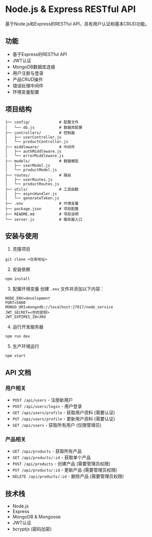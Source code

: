 # Node.js & Express RESTful API

基于Node.js和Express的RESTful API，具有用户认证和基本CRUD功能。

## 功能

- 基于Express的RESTful API
- JWT认证
- MongoDB数据库连接
- 用户注册与登录
- 产品CRUD操作
- 错误处理中间件
- 环境变量配置

## 项目结构

```
├── config/             # 配置文件
│   └── db.js           # 数据库配置
├── controllers/        # 控制器
│   ├── userController.js
│   └── productController.js
├── middleware/         # 中间件
│   ├── authMiddleware.js
│   └── errorMiddleware.js
├── models/             # 数据模型
│   ├── userModel.js
│   └── productModel.js
├── routes/             # 路由
│   ├── userRoutes.js
│   └── productRoutes.js
├── utils/              # 工具函数
│   ├── asyncHandler.js
│   └── generateToken.js
├── .env                # 环境变量
├── package.json        # 项目配置
├── README.md           # 项目说明
└── server.js           # 服务器入口
```

## 安装与使用

1. 克隆项目
```
git clone <仓库地址>
```

2. 安装依赖
```
npm install
```

3. 配置环境变量
创建 `.env` 文件并添加以下内容：
```
NODE_ENV=development
PORT=5000
MONGO_URI=mongodb://localhost:27017/node_service
JWT_SECRET=<你的密钥>
JWT_EXPIRES_IN=30d
```

4. 运行开发服务器
```
npm run dev
```

5. 生产环境运行
```
npm start
```

## API 文档

### 用户相关

- `POST /api/users` - 注册新用户
- `POST /api/users/login` - 用户登录
- `GET /api/users/profile` - 获取用户资料 (需要认证)
- `PUT /api/users/profile` - 更新用户资料 (需要认证)
- `GET /api/users` - 获取所有用户 (仅限管理员)

### 产品相关

- `GET /api/products` - 获取所有产品
- `GET /api/products/:id` - 获取单个产品
- `POST /api/products` - 创建产品 (需要管理员权限)
- `PUT /api/products/:id` - 更新产品 (需要管理员权限)
- `DELETE /api/products/:id` - 删除产品 (需要管理员权限)

## 技术栈

- Node.js
- Express
- MongoDB & Mongoose
- JWT认证
- bcryptjs (密码加密) 